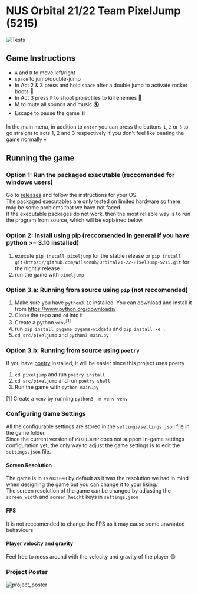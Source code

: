 # NUS Orbital 21/22 Team PixelJump (5215)

![Tests](https://github.com/WilsonOh/Orbital21-22-PixelJump-5215/actions/workflows/tests.yml/badge.svg)

## Game Instructions
- `A` and `D` to move left/right
- `space` to jump/double-jump
- In Act 2 & 3 press and hold `space` after a double jump to activate rocket boots 🚀
- In Act 3 press `P` to shoot projectiles to kill enemies 🔫  
- M to mute all sounds and music 🔇
- Escape to pause the game ⏸️

In the main menu, in addition to `enter` you can press the buttons `1`, `2` or `3` to go straight to acts 1, 2 and 3 respectively if you don't feel like beating the game normally 💀

## Running the game
### Option 1: Run the packaged executable (reccomended for windows users)
Go to [releases](https://github.com/WilsonOh/Orbital21-22-PixelJump-5215/releases/tag/v0.5.0) and follow the instructions for your OS.<br>
The packaged executables are only tested on limited hardware so there may be some problems that we have not faced.<br>
If the executable packages do not work, then the most reliable way is to run the program from source, which will be explained below.

### Option 2: Install using pip (reccomended in general if you have python >= 3.10 installed)
1. execute `pip install pixeljump` for the stable release or `pip install git+https://github.com/WilsonOh/Orbital21-22-PixelJump-5215.git` for the nightly release
2. run the game with `pixeljump`

### Option 3.a: Running from source using `pip` (not reccomended)
1. Make sure you have `python3.10` installed. You can download and install it from https://www.python.org/downloads/
2. Clone the repo and `cd` into it
3. Create a python `venv`<sup>[1]</sup>
4. run `pip install pygame pygame-widgets` and `pip install -e .`
5. `cd src/pixeljump` and `python3 main.py`

### Option 3.b: Running from source using `poetry`
If you have [poetry](https://python-poetry.org/) installed, it will be easier since this project uses poetry
1. `cd pixeljump` and run `poetry install`
2. `cd src/pixeljump` and run `poetry shell`
3. Run the game with `python main.py`

[1] Create a `venv` by running `python3 -m venv venv`

### Configuring Game Settings
All the configurable settings are stored in the `settings/settings.json` file in the game folder.<br>
Since the current version of `PIXELJUMP` does not support in-game settings configuration yet, the only way to adjust the game settings is to edit the `settings.json` file.
#### Screen Resolution
The game is in `1920x1080` by default as it was the resolution we had in mind when designing the game but you can change it to your liking.<br>
The screen resolution of the game can be changed by adjusting the `screen_width` and `screen_height` keys in `settings.json`
#### FPS
It is not reccomended to change the FPS as it may cause some unwanted behaviours
#### Player velocity and gravity
Feel free to mess around with the velocity and gravity of the player :smile:


### Project Poster
![project_poster](https://drive.google.com/uc?export=view&id=1aqh3d5f08MciOXuNbmsdHS0T8P3vGBgA)
